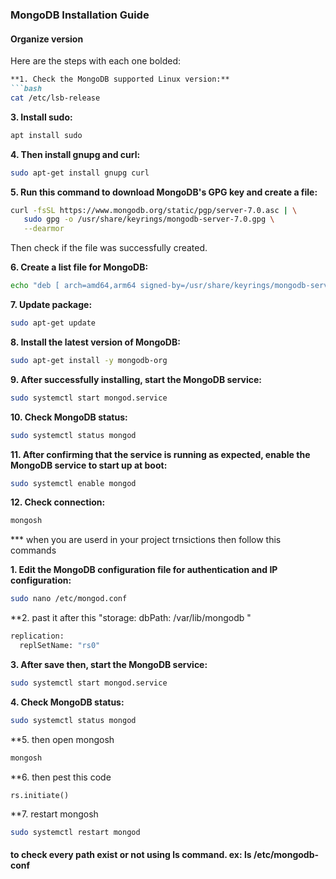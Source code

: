 
### MongoDB Installation Guide

#### Organize version
Here are the steps with each one bolded:

```markdown
**1. Check the MongoDB supported Linux version:**
```bash
cat /etc/lsb-release
```

**3. Install sudo:**
```bash
apt install sudo
```

**4. Then install gnupg and curl:**
```bash
sudo apt-get install gnupg curl
```

**5. Run this command to download MongoDB's GPG key and create a file:**
```bash
curl -fsSL https://www.mongodb.org/static/pgp/server-7.0.asc | \
   sudo gpg -o /usr/share/keyrings/mongodb-server-7.0.gpg \
   --dearmor
```
   Then check if the file was successfully created.

**6. Create a list file for MongoDB:**
```bash
echo "deb [ arch=amd64,arm64 signed-by=/usr/share/keyrings/mongodb-server-7.0.gpg ] https://repo.mongodb.org/apt/ubuntu jammy/mongodb-org/7.0 multiverse" | sudo tee /etc/apt/sources.list.d/mongodb-org-7.0.list
```

**7. Update package:**
```bash
sudo apt-get update
```

**8. Install the latest version of MongoDB:**
```bash
sudo apt-get install -y mongodb-org
```

**9. After successfully installing, start the MongoDB service:**
```bash
sudo systemctl start mongod.service
```

**10. Check MongoDB status:**
```bash
sudo systemctl status mongod
```

**11. After confirming that the service is running as expected, enable the MongoDB service to start up at boot:**
```bash
sudo systemctl enable mongod
```

**12. Check connection:**
```bash
mongosh
```

*** when you are userd in your project trnsictions then follow this commands

**1. Edit the MongoDB configuration file for authentication and IP configuration:**
```bash
sudo nano /etc/mongod.conf
```

**2. past it after this "storage: dbPath: /var/lib/mongodb "

```bash 
replication:
  replSetName: "rs0"
```

**3. After save then, start the MongoDB service:**
```bash
sudo systemctl start mongod.service
```
**4. Check MongoDB status:**
```bash
sudo systemctl status mongod
```

**5. then open mongosh
```bash
mongosh
```

**6. then pest this code 
```
rs.initiate()
```
**7. restart mongosh
```bash
sudo systemctl restart mongod
```

#### to check every path exist or not using ls command. ex: ls /etc/mongodb-conf
